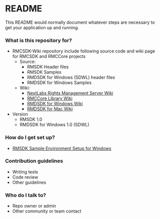# README #

This README would normally document whatever steps are necessary to get your application up and running.

### What is this repository for? ###

+ RMCSDK-Wiki repository include following source code and wiki page for RMCSDK and RMCCore projects
  * Source:
    - RMSDK Header files
    - RMSDK Samples
    - RMDSDK for Windows (SDWL) header files
    - RMDSDK for Windows Samples
  * Wiki:
    - [NextLabs Rights Management Server Wiki](https://bitbucket.org/nxtlbs-devops/rightsmanagement-wiki/wiki/RMS/NextLabs%20Rights%20Management%20Server)
    - [RMCCore Library Wiki](https://bitbucket.org/nxtlbs-devops/rmcsdk-wiki/wiki/RMSDK/Home) 
    - [RMDSDK for Windows Wiki](https://bitbucket.org/nxtlbs-devops/rmcsdk-wiki/wiki/SDWL/Home)
    - [RMDSDK for Mac Wiki](https://bitbucket.org/nxtlbs-devops/rmcsdk-wiki/wiki/SDML/Home)
+ Version
  * RMSDK 1.0
  * RMDSDK for Windows 1.0 (SDWL)


### How do I get set up? ###

* [RMSDK Sample Environment Setup for Windows](https://bitbucket.org/nxtlbs-devops/rmcsdk-wiki/wiki/RMSDK/Environment_WindowsSetup)

### Contribution guidelines ###

* Writing tests
* Code review
* Other guidelines

### Who do I talk to? ###

* Repo owner or admin
* Other community or team contact